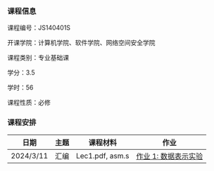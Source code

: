 ### 课程信息

课程编号：JS140401S

开课学院：计算机学院、软件学院、网络空间安全学院

课程类别：专业基础课

学分：3.5

学时：56

课程性质：必修

### 课程安排

| 日期 | 主题 | 课程材料 | 作业 |
| --- | ---- | ------ | ---- |
| 2024/3/11 | 汇编 | Lec1.pdf, asm.s | [作业 1: 数据表示实验](https://classroom.github.com/classrooms/162657242-njupt-ics-2024spring-1/assignments/ics-assignment-1) |